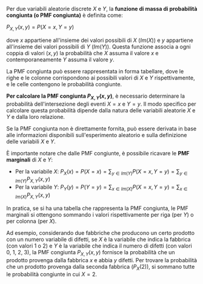 Per due variabili aleatorie discrete $X$ e $Y$, la **funzione di massa di probabilità congiunta (o PMF congiunta)** è definita come:

$P_{X,Y}(x,y) = P(X=x, Y=y)$

dove $x$ appartiene all'insieme dei valori possibili di $X$ ($Im(X)$) e $y$ appartiene all'insieme dei valori possibili di $Y$ ($Im(Y)$). Questa funzione associa a ogni coppia di valori $(x, y)$ la probabilità che $X$ assuma il valore $x$ e contemporaneamente $Y$ assuma il valore $y$.

La PMF congiunta può essere rappresentata in forma tabellare, dove le righe e le colonne corrispondono ai possibili valori di $X$ e $Y$ rispettivamente, e le celle contengono le probabilità congiunte.

**Per calcolare la PMF congiunta $P_{X,Y}(x,y)$**, è necessario determinare la probabilità dell'intersezione degli eventi ${X=x}$ e ${Y=y}$. Il modo specifico per calcolare questa probabilità dipende dalla natura delle variabili aleatorie $X$ e $Y$ e dalla loro relazione.

Se la PMF congiunta non è direttamente fornita, può essere derivata in base alle informazioni disponibili sull'esperimento aleatorio e sulla definizione delle variabili $X$ e $Y$.

È importante notare che dalle PMF congiunte, è possibile ricavare le **PMF marginali** di $X$ e $Y$:

- Per la variabile $X$: $P_X(x) = P(X=x) = \sum_{y \in Im(Y)} P(X=x, Y=y) = \sum_{y \in Im(Y)} P_{X,Y}(x,y)$
- Per la variabile $Y$: $P_Y(y) = P(Y=y) = \sum_{x \in Im(X)} P(X=x, Y=y) = \sum_{x \in Im(X)} P_{X,Y}(x,y)$

In pratica, se si ha una tabella che rappresenta la PMF congiunta, le PMF marginali si ottengono sommando i valori rispettivamente per riga (per $Y$) o per colonna (per $X$).

Ad esempio, considerando due fabbriche che producono un certo prodotto con un numero variabile di difetti, se $X$ è la variabile che indica la fabbrica (con valori 1 o 2) e $Y$ è la variabile che indica il numero di difetti (con valori 0, 1, 2, 3), la PMF congiunta $P_{X,Y}(x,y)$ fornisce la probabilità che un prodotto provenga dalla fabbrica $x$ e abbia $y$ difetti. Per trovare la probabilità che un prodotto provenga dalla seconda fabbrica ($P_X(2)$), si sommano tutte le probabilità congiunte in cui $X=2$.